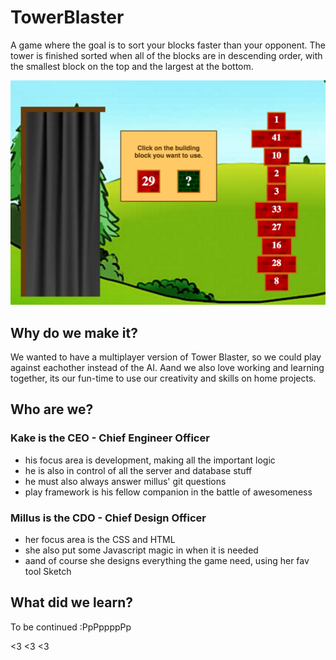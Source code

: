 # TowerBlaster

A game where the goal is to sort your blocks faster than your opponent. 
The tower is finished sorted when all of the blocks are in descending order, with the smallest block on the top and the largest at the bottom.

![Screenshot day 3](Screenshots/day3.png)

## Why do we make it?
We wanted to have a multiplayer version of Tower Blaster, so we could play against eachother instead of the AI.
Aand we also love working and learning together, its our fun-time to use our creativity and skills on home projects.

## Who are we?

### Kake is the CEO - Chief Engineer Officer
  * his focus area is development, making all the important logic
  * he is also in control of all the server and database stuff
  * he must also always answer millus' git questions
  * play framework is his fellow companion in the battle of awesomeness

### Millus is the CDO - Chief Design Officer
  * her focus area is the CSS and HTML 
  * she also put some Javascript magic in when it is needed
  * aand of course she designs everything the game need, using her fav tool Sketch

## What did we learn?
To be continued :PpPppppPp

<3 <3 <3

